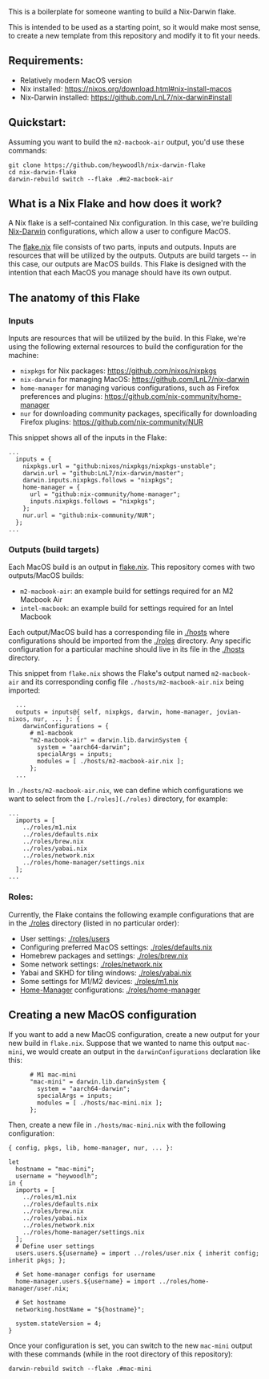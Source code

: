 This is a boilerplate for someone wanting to build a Nix-Darwin flake.

This is intended to be used as a starting point, so it would make most sense, to create a new template from this repository and modify it to fit your needs.

## Requirements:

- Relatively modern MacOS version
- Nix installed: https://nixos.org/download.html#nix-install-macos
- Nix-Darwin installed: https://github.com/LnL7/nix-darwin#install

## Quickstart:

Assuming you want to build the `m2-macbook-air` output, you'd use these commands:

```
git clone https://github.com/heywoodlh/nix-darwin-flake
cd nix-darwin-flake
darwin-rebuild switch --flake .#m2-macbook-air
``` 

## What is a Nix Flake and how does it work?

A Nix flake is a self-contained Nix configuration. In this case, we're building [Nix-Darwin](http://daiderd.com/nix-darwin/) configurations, which allow a user to configure MacOS.

The [flake.nix](./flake.nix) file consists of two parts, inputs and outputs. Inputs are resources that will be utilized by the outputs. Outputs are build targets -- in this case, our outputs are MacOS builds. This Flake is designed with the intention that each MacOS you manage should have its own output.

## The anatomy of this Flake

### Inputs

Inputs are resources that will be utilized by the build. In this Flake, we're using the following external resources to build the configuration for the machine:

- `nixpkgs` for Nix packages: https://github.com/nixos/nixpkgs
- `nix-darwin` for managing MacOS: https://github.com/LnL7/nix-darwin
- `home-manager` for managing various configurations, such as Firefox preferences and plugins: https://github.com/nix-community/home-manager
- `nur` for downloading community packages, specifically for downloading Firefox plugins: https://github.com/nix-community/NUR

This snippet shows all of the inputs in the Flake:

```
...
  inputs = {
    nixpkgs.url = "github:nixos/nixpkgs/nixpkgs-unstable";
    darwin.url = "github:LnL7/nix-darwin/master";
    darwin.inputs.nixpkgs.follows = "nixpkgs";
    home-manager = {
      url = "github:nix-community/home-manager";
      inputs.nixpkgs.follows = "nixpkgs";
    };
    nur.url = "github:nix-community/NUR";
  };
...
```

### Outputs (build targets)

Each MacOS build is an output in [flake.nix](./flake.nix). This repository comes with two outputs/MacOS builds:

- `m2-macbook-air`: an example build for settings required for an M2 Macbook Air
- `intel-macbook`: an example build for settings required for an Intel Macbook

Each output/MacOS build has a corresponding file in [./hosts](./hosts) where configurations should be imported from the [./roles](./roles) directory. Any specific configuration for a particular machine should live in its file in the [./hosts](./hosts) directory.

This snippet from `flake.nix` shows the Flake's output named `m2-macbook-air` and its corresponding config file `./hosts/m2-macbook-air.nix` being imported:

```
  ...
  outputs = inputs@{ self, nixpkgs, darwin, home-manager, jovian-nixos, nur, ... }: {
    darwinConfigurations = {
      # m1-macbook 
      "m2-macbook-air" = darwin.lib.darwinSystem {
        system = "aarch64-darwin";
        specialArgs = inputs;
        modules = [ ./hosts/m2-macbook-air.nix ];
      };
  ...
```

In `./hosts/m2-macbook-air.nix`, we can define which configurations we want to select from the `[./roles](./roles)` directory, for example:

```
...
  imports = [
    ../roles/m1.nix
    ../roles/defaults.nix
    ../roles/brew.nix
    ../roles/yabai.nix
    ../roles/network.nix
    ../roles/home-manager/settings.nix
  ];
...
```

### Roles:

Currently, the Flake contains the following example configurations that are in the [./roles](./roles) directory (listed in no particular order):

- User settings: [./roles/users](./roles/users)
- Configuring preferred MacOS settings: [./roles/defaults.nix](./roles/defaults.nix)
- Homebrew packages and settings:  [./roles/brew.nix](./roles/brew.nix)
- Some network settings:  [./roles/network.nix](./roles/network.nix)
- Yabai and SKHD for tiling windows:  [./roles/yabai.nix](./roles/yabai.nix)
- Some settings for M1/M2 devices: [./roles/m1.nix](./roles/m1.nix)
- [Home-Manager](https://github.com/nix-community/home-manager) configurations: [./roles/home-manager](./roles/home-manager)

## Creating a new MacOS configuration

If you want to add a new MacOS configuration, create a new output for your new build in `flake.nix`. Suppose that we wanted to name this output `mac-mini`, we would create an output in the `darwinConfigurations` declaration like this:

```
      # M1 mac-mini
      "mac-mini" = darwin.lib.darwinSystem {
        system = "aarch64-darwin";
        specialArgs = inputs;
        modules = [ ./hosts/mac-mini.nix ];
      };
```

Then, create a new file in `./hosts/mac-mini.nix` with the following configuration:

```
{ config, pkgs, lib, home-manager, nur, ... }:

let
  hostname = "mac-mini";
  username = "heywoodlh";
in {
  imports = [
    ../roles/m1.nix
    ../roles/defaults.nix
    ../roles/brew.nix
    ../roles/yabai.nix
    ../roles/network.nix
    ../roles/home-manager/settings.nix
  ];
  # Define user settings
  users.users.${username} = import ../roles/user.nix { inherit config; inherit pkgs; };

  # Set home-manager configs for username
  home-manager.users.${username} = import ../roles/home-manager/user.nix;

  # Set hostname
  networking.hostName = "${hostname}";

  system.stateVersion = 4;
}

```

Once your configuration is set, you can switch to the new `mac-mini` output with these commands (while in the root directory of this repository):

```
darwin-rebuild switch --flake .#mac-mini
```
